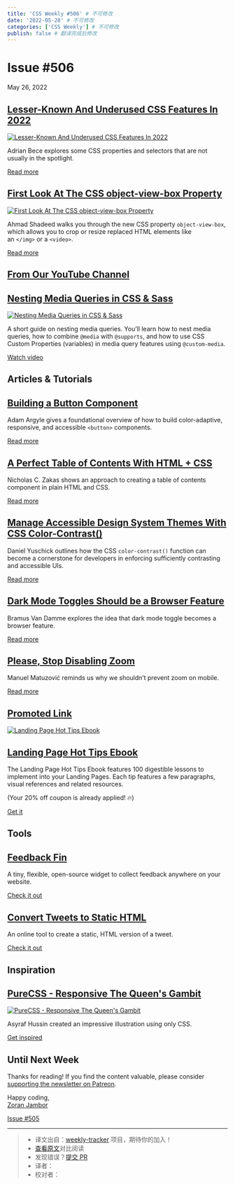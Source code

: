```yaml
---
title: 'CSS Weekly #506' # 不可修改
date: '2022-05-28' # 不可修改
categories: ['CSS Weekly'] # 不可修改
publish: false # 翻译完成后修改
---
```


<!--以上是预览信息，图片一张或限制百字左右，前者优先，全文请使用二级及以下标题-->
<!-- more -->

Issue #506
==========

May 26, 2022

[Lesser-Known And Underused CSS Features In 2022](https://www.smashingmagazine.com/2022/05/lesser-known-underused-css-features-2022/?utm_source=CSS-Weekly&utm_campaign=Issue-506&utm_medium=web)
-------------------------------------------------------------------------------------------------------------------------------------------------------------------------------------------------

[![Lesser-Known And Underused CSS Features In 2022](https://css-weekly.com/wp-content/uploads/2022/05/lesser-known-underused-css-features-2022.jpg)](https://www.smashingmagazine.com/2022/05/lesser-known-underused-css-features-2022/?utm_source=CSS-Weekly&utm_campaign=Issue-506&utm_medium=web)

Adrian Bece explores some CSS properties and selectors that are not usually in the spotlight.

[Read more](https://www.smashingmagazine.com/2022/05/lesser-known-underused-css-features-2022/?utm_source=CSS-Weekly&utm_campaign=Issue-506&utm_medium=web)

[First Look At The CSS object-view-box Property](https://ishadeed.com/article/css-object-view-box/?utm_source=CSS-Weekly&utm_campaign=Issue-506&utm_medium=web)
---------------------------------------------------------------------------------------------------------------------------------------------------------------

[![First Look At The CSS object-view-box Property](https://css-weekly.com/wp-content/uploads/2022/05/css-object-view-box.jpg)](https://ishadeed.com/article/css-object-view-box/?utm_source=CSS-Weekly&utm_campaign=Issue-506&utm_medium=web)

Ahmad Shadeed walks you through the new CSS property `object-view-box`, which allows you to crop or resize replaced HTML elements like an `</img>` or a `<video>`.

[Read more](https://ishadeed.com/article/css-object-view-box/?utm_source=CSS-Weekly&utm_campaign=Issue-506&utm_medium=web)

[From Our YouTube Channel](https://www.youtube.com/c/CSSWeekly)
---------------------------------------------------------------

[Nesting Media Queries in CSS & Sass](https://youtu.be/_O1tHiFthsY?utm_source=CSS-Weekly&utm_campaign=Issue-506&utm_medium=web)
-------------------------------------------------------------------------------------------------------------------------------

[![Nesting Media Queries in CSS & Sass](https://css-weekly.com/wp-content/uploads/2022/05/css-custom-media1.jpg)](https://youtu.be/_O1tHiFthsY?utm_source=CSS-Weekly&utm_campaign=Issue-506&utm_medium=web)

A short guide on nesting media queries. You’ll learn how to nest media queries, how to combine `@media` with `@supports`, and how to use CSS Custom Properties (variables) in media query features using `@custom-media`.

[Watch video](https://youtu.be/_O1tHiFthsY?utm_source=CSS-Weekly&utm_campaign=Issue-506&utm_medium=web)

Articles & Tutorials
--------------------

[Building a Button Component](https://web.dev/building-a-button-component/?utm_source=CSS-Weekly&utm_campaign=Issue-506&utm_medium=web)
---------------------------------------------------------------------------------------------------------------------------------------

Adam Argyle gives a foundational overview of how to build color-adaptive, responsive, and accessible `<button>` components.

[Read more](https://web.dev/building-a-button-component/?utm_source=CSS-Weekly&utm_campaign=Issue-506&utm_medium=web)

[A Perfect Table of Contents With HTML + CSS](https://css-tricks.com/a-perfect-table-of-contents-with-html-css/?utm_source=CSS-Weekly&utm_campaign=Issue-506&utm_medium=web)
----------------------------------------------------------------------------------------------------------------------------------------------------------------------------

Nicholas C. Zakas shows an approach to creating a table of contents component in plain HTML and CSS.

[Read more](https://css-tricks.com/a-perfect-table-of-contents-with-html-css/?utm_source=CSS-Weekly&utm_campaign=Issue-506&utm_medium=web)

[Manage Accessible Design System Themes With CSS Color-Contrast()](https://www.smashingmagazine.com/2022/05/accessible-design-system-themes-css-color-contrast/?utm_source=CSS-Weekly&utm_campaign=Issue-506&utm_medium=web)
----------------------------------------------------------------------------------------------------------------------------------------------------------------------------------------------------------------------------

Daniel Yuschick outlines how the CSS `color-contrast()` function can become a cornerstone for developers in enforcing sufficiently contrasting and accessible UIs.

[Read more](https://www.smashingmagazine.com/2022/05/accessible-design-system-themes-css-color-contrast/?utm_source=CSS-Weekly&utm_campaign=Issue-506&utm_medium=web)

[Dark Mode Toggles Should be a Browser Feature](https://www.bram.us/2022/05/25/dark-mode-toggles-should-be-a-browser-feature/?utm_source=CSS-Weekly&utm_campaign=Issue-506&utm_medium=web)
------------------------------------------------------------------------------------------------------------------------------------------------------------------------------------------

Bramus Van Damme explores the idea that dark mode toggle becomes a browser feature.

[Read more](https://www.bram.us/2022/05/25/dark-mode-toggles-should-be-a-browser-feature/?utm_source=CSS-Weekly&utm_campaign=Issue-506&utm_medium=web)

[Please, Stop Disabling Zoom](https://www.matuzo.at/blog/2022/please-stop-disabling-zoom/?utm_source=CSS-Weekly&utm_campaign=Issue-506&utm_medium=web)
------------------------------------------------------------------------------------------------------------------------------------------------------

Manuel Matuzović reminds us why we shouldn’t prevent zoom on mobile.

[Read more](https://www.matuzo.at/blog/2022/please-stop-disabling-zoom/?utm_source=CSS-Weekly&utm_campaign=Issue-506&utm_medium=web)

[Promoted Link](https://css-weekly.com/advertise/#job-ad)
---------------------------------------------------------

[![Landing Page Hot Tips Ebook](https://css-weekly.com/wp-content/uploads/2022/05/landing-page-hot-tips-ebook1.jpg)](https://cssw.io/landing-page-hottips)

[Landing Page Hot Tips Ebook](https://cssw.io/landing-page-hottips)
-------------------------------------------------------------------

The Landing Page Hot Tips Ebook features 100 digestible lessons to implement into your Landing Pages. Each tip features a few paragraphs, visual references and related resources.

(Your 20% off coupon is already applied! 🔥)

[Get it](https://cssw.io/landing-page-hottips)

Tools
-----

[Feedback Fin](https://www.feedbackfin.com/?utm_source=CSS-Weekly&utm_campaign=Issue-506&utm_medium=web)
--------------------------------------------------------------------------------------------------------

A tiny, flexible, open-source widget to collect feedback anywhere on your website.

[Check it out](https://www.feedbackfin.com/?utm_source=CSS-Weekly&utm_campaign=Issue-506&utm_medium=web)

[Convert Tweets to Static HTML](https://www.tweetic.io/?utm_source=CSS-Weekly&utm_campaign=Issue-506&utm_medium=web)
--------------------------------------------------------------------------------------------------------------------

An online tool to create a static, HTML version of a tweet.

[Check it out](https://www.tweetic.io/?utm_source=CSS-Weekly&utm_campaign=Issue-506&utm_medium=web)

Inspiration
-----------

[PureCSS - Responsive The Queen's Gambit](https://codepen.io/AsyrafHussin/pen/YzeZKJZ?utm_source=CSS-Weekly&utm_campaign=Issue-506&utm_medium=web)
--------------------------------------------------------------------------------------------------------------------------------------------------

[![PureCSS - Responsive The Queen's Gambit](https://css-weekly.com/wp-content/uploads/2022/05/purecss-responsive-the-queens-gambit.png)](https://codepen.io/AsyrafHussin/pen/YzeZKJZ?utm_source=CSS-Weekly&utm_campaign=Issue-506&utm_medium=web)

Asyraf Hussin created an impressive illustration using only CSS.

[Get inspired](https://codepen.io/AsyrafHussin/pen/YzeZKJZ?utm_source=CSS-Weekly&utm_campaign=Issue-506&utm_medium=web)

Until Next Week
---------------

Thanks for reading! If you find the content valuable, please consider [supporting the newsletter on Patreon](https://bit.ly/cssweekly-patreon).

Happy coding,  
[Zoran Jambor](https://twitter.com/ZoranJambor)

[Issue #505](https://css-weekly.com/issue-505/)

---
> * 译文出自：[weekly-tracker](https://github.com/FEDarling/weekly-tracker) 项目，期待你的加入！
> * [查看原文](https://css-weekly.com/issue-506/)对比阅读
> * 发现错误？[提交 PR](https://github.com/FEDarling/weekly-tracker/blob/main/weeklys/css_weekly/506)
> * 译者：
> * 校对者：
